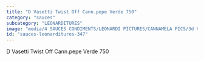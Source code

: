 ```yaml
---
title: "D Vasetti Twist Off Cann.pepe Verde 750"
category: "sauces"
subcategory: "LEONARDITURES"
image: "media/4 SAUCES CONDIMENTS/LEONARDI PICTURES/CANNAMELA PICS/3d Vasetti twist off cann.pepe verde 750.jpg"
id: "sauces-leonarditures-347"
---
```


D Vasetti Twist Off Cann.pepe Verde 750
